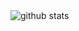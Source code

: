 <picture decoding="async" loading="lazy">
  <source media="(prefers-color-scheme: light)" srcset="https://pixel-profile.vercel.app/api/github-stats?username=rezzadtyp&theme=road_trip">
  <source media="(prefers-color-scheme: dark)" srcset="https://pixel-profile.vercel.app/api/github-stats?username=rezzadtyp&screen_effect=true&theme=road_trip&pixelate_avatar=false">
  <img alt="github stats" src="https://pixel-profile.vercel.app/api/github-stats?username=<username>&theme=summer">
</picture>
